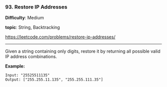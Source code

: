 ### 93. Restore IP Addresses

**Difficulty**: Medium

**topic**: String, Backtracking

<https://leetcode.com/problems/restore-ip-addresses/>

***

Given a string containing only digits, restore it by returning all possible valid IP address combinations.

**Example:**

```
Input: "25525511135"
Output: ["255.255.11.135", "255.255.111.35"]
```